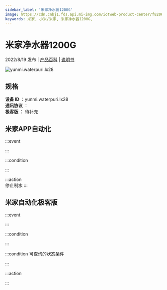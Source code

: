 ```yaml
---
sidebar_label: '米家净水器1200G'
image: https://cdn.cnbj1.fds.api.mi-img.com/iotweb-product-center/f82064a9c154b0cbab8467e7d1998059_1644310379676.png?GalaxyAccessKeyId=AKVGLQWBOVIRQ3XLEW&Expires=9223372036854775807&Signature=ZGBkCih4rv8kdxE7uwviZ/0WILQ=
keywords: 米家, 小米/米家, 米家净水器1200G, 
---
```

# 米家净水器1200G

2022/8/19 发布 | [产品百科](https://home.mi.com/webapp/content/baike/product/index.html?model=yunmi.waterpuri.lx28/) | [说明书](https://home.mi.com/views/introduction.html?model=yunmi.waterpuri.lx28&region=cn)

![yunmi.waterpuri.lx28](https://cdn.cnbj1.fds.api.mi-img.com/iotweb-product-center/f82064a9c154b0cbab8467e7d1998059_1644310379676.png?GalaxyAccessKeyId=AKVGLQWBOVIRQ3XLEW&Expires=9223372036854775807&Signature=ZGBkCih4rv8kdxE7uwviZ/0WILQ=)

## 规格  
> 
**设备 ID** ：yunmi.waterpuri.lx28  
**通讯协议** ：  
**极客版**  ： 待补充 


## 米家APP自动化  

:::event  

:::

:::condition  

:::

:::action   
停止制水
:::

## 米家自动化极客版  

:::event  

:::

:::condition  

:::

:::condition 可查询的状态条件  

:::

:::action  

:::

        
